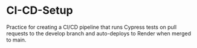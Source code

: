 # CI-CD-Setup
Practice for creating a CI/CD pipeline that runs Cypress tests on pull requests to the develop branch and auto-deploys to Render when merged to main.
